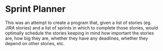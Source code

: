 # Sprint Planner

This was an attempt to create a program that, given a list of stories (eg. JIRA stories) and a list of sprints in which to complete those stories, would optimally schedule the stories keeping in mind how important the stories are, how big they are, whether they have any deadlines, whether they depend on other stories, etc.
